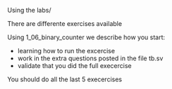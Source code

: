Using the labs/

There are differente exercises available

Using 1_06_binary_counter we describe how you start:

- learning how to run the excercise
- work in the extra questions posted in the file tb.sv
- validate that you did the full execercise

You should do all the last 5 execercises
